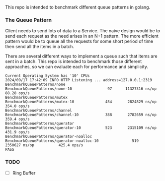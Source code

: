 This repo is intended to benchmark different queue patterns in golang.

### The Queue Pattern
Client needs to send lots of data to a Service. The naive design would be to
send each request as the need arises in an N+1 pattern. The more efficient
pattern would be to queue all the requests for some short period of time then
send all the items in a batch.

There are several different ways to implement a queue such that items are sent in a
batch. This repo is intended to benchmark those different approaches, so we
can evaluate each for performance and simplicity.


```
Current Operating System has '10' CPUs
2024/09/17 17:42:09 INFO HTTP Listening ... address=127.0.0.1:2319
BenchmarkQueuePatterns/none
BenchmarkQueuePatterns/none-10         	      97	  11327316 ns/op	        88.28 ops/s
BenchmarkQueuePatterns/mutex
BenchmarkQueuePatterns/mutex-10        	     434	   2824829 ns/op	       354.0 ops/s
BenchmarkQueuePatterns/channel
BenchmarkQueuePatterns/channel-10      	     388	   2782659 ns/op	       359.4 ops/s
BenchmarkQueuePatterns/querator
BenchmarkQueuePatterns/querator-10     	     523	   2315109 ns/op	       431.9 ops/s
BenchmarkQueuePatterns/querator-noalloc
BenchmarkQueuePatterns/querator-noalloc-10         	     519	   2350627 ns/op	       425.4 ops/s
PASS
```

### TODO
- [ ] Ring Buffer
